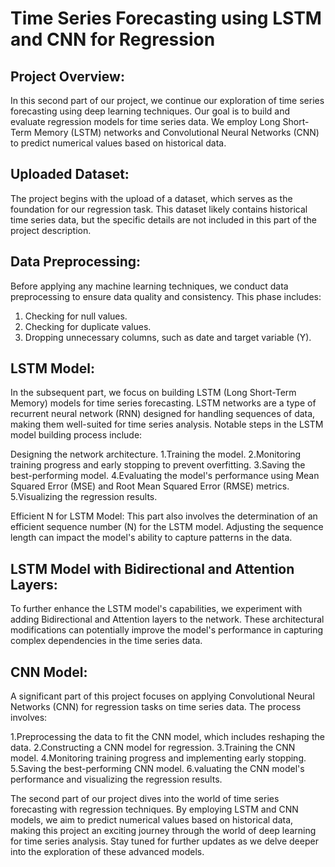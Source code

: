 # Time Series Forecasting using LSTM and CNN for Regression

## Project Overview:
In this second part of our project, we continue our exploration of time series forecasting using deep learning techniques. Our goal is to build and evaluate regression models for time series data. We employ Long Short-Term Memory (LSTM) networks and Convolutional Neural Networks (CNN) to predict numerical values based on historical data.

## Uploaded Dataset:
The project begins with the upload of a dataset, which serves as the foundation for our regression task. This dataset likely contains historical time series data, but the specific details are not included in this part of the project description.

## Data Preprocessing:
Before applying any machine learning techniques, we conduct data preprocessing to ensure data quality and consistency. This phase includes:
  1. Checking for null values.
  2. Checking for duplicate values.
  3. Dropping unnecessary columns, such as date and target variable (Y).

## LSTM Model:
In the subsequent part, we focus on building LSTM (Long Short-Term Memory) models for time series forecasting. LSTM networks are a type of recurrent neural network (RNN) designed for handling sequences of data, making them well-suited for time series analysis. Notable steps in the LSTM model building process include:

Designing the network architecture.
  1.Training the model.
  2.Monitoring training progress and early stopping to prevent overfitting.
  3.Saving the best-performing model.
  4.Evaluating the model's performance using Mean Squared Error (MSE) and Root Mean Squared Error (RMSE) metrics.
  5.Visualizing the regression results.

Efficient N for LSTM Model:
This part also involves the determination of an efficient sequence number (N) for the LSTM model. Adjusting the sequence length can impact the model's ability to capture patterns in the data.

## LSTM Model with Bidirectional and Attention Layers:
To further enhance the LSTM model's capabilities, we experiment with adding Bidirectional and Attention layers to the network. These architectural modifications can potentially improve the model's performance in capturing complex dependencies in the time series data.

## CNN Model:
A significant part of this project focuses on applying Convolutional Neural Networks (CNN) for regression tasks on time series data. The process involves:

  1.Preprocessing the data to fit the CNN model, which includes reshaping the data.
  2.Constructing a CNN model for regression.
  3.Training the CNN model.
  4.Monitoring training progress and implementing early stopping.
  5.Saving the best-performing CNN model.
  6.valuating the CNN model's performance and visualizing the regression results.

The second part of our project dives into the world of time series forecasting with regression techniques. By employing LSTM and CNN models, we aim to predict numerical values based on historical data, making this project an exciting journey through the world of deep learning for time series analysis. Stay tuned for further updates as we delve deeper into the exploration of these advanced models.
